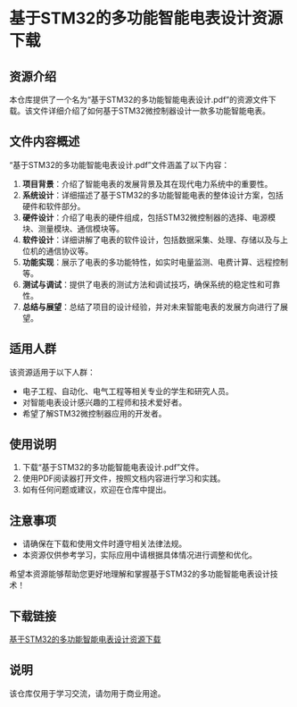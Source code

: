 # 基于STM32的多功能智能电表设计资源下载

## 资源介绍

本仓库提供了一个名为“基于STM32的多功能智能电表设计.pdf”的资源文件下载。该文件详细介绍了如何基于STM32微控制器设计一款多功能智能电表。

## 文件内容概述

“基于STM32的多功能智能电表设计.pdf”文件涵盖了以下内容：

1. **项目背景**：介绍了智能电表的发展背景及其在现代电力系统中的重要性。
2. **系统设计**：详细描述了基于STM32的多功能智能电表的整体设计方案，包括硬件和软件部分。
3. **硬件设计**：介绍了电表的硬件组成，包括STM32微控制器的选择、电源模块、测量模块、通信模块等。
4. **软件设计**：详细讲解了电表的软件设计，包括数据采集、处理、存储以及与上位机的通信协议等。
5. **功能实现**：展示了电表的多功能特性，如实时电量监测、电费计算、远程控制等。
6. **测试与调试**：提供了电表的测试方法和调试技巧，确保系统的稳定性和可靠性。
7. **总结与展望**：总结了项目的设计经验，并对未来智能电表的发展方向进行了展望。

## 适用人群

该资源适用于以下人群：

- 电子工程、自动化、电气工程等相关专业的学生和研究人员。
- 对智能电表设计感兴趣的工程师和技术爱好者。
- 希望了解STM32微控制器应用的开发者。

## 使用说明

1. 下载“基于STM32的多功能智能电表设计.pdf”文件。
2. 使用PDF阅读器打开文件，按照文档内容进行学习和实践。
3. 如有任何问题或建议，欢迎在仓库中提出。

## 注意事项

- 请确保在下载和使用文件时遵守相关法律法规。
- 本资源仅供参考学习，实际应用中请根据具体情况进行调整和优化。

希望本资源能够帮助您更好地理解和掌握基于STM32的多功能智能电表设计技术！

## 下载链接
[基于STM32的多功能智能电表设计资源下载](https://pan.quark.cn/s/9bc61d6ee7f8)

## 说明

该仓库仅用于学习交流，请勿用于商业用途。

